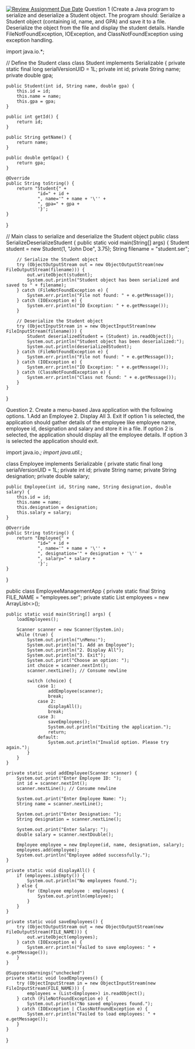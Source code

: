 [![Review Assignment Due Date](https://classroom.github.com/assets/deadline-readme-button-22041afd0340ce965d47ae6ef1cefeee28c7c493a6346c4f15d667ab976d596c.svg)](https://classroom.github.com/a/GNVZNmf2)
Question 1 (Create a Java program to serialize and deserialize a Student object. The program should:
Serialize a Student object (containing id, name, and GPA) and save it to a file.
Deserialize the object from the file and display the student details.
Handle FileNotFoundException, IOException, and ClassNotFoundException using exception handling.

import java.io.*;

// Define the Student class
class Student implements Serializable {
    private static final long serialVersionUID = 1L;
    private int id;
    private String name;
    private double gpa;

    public Student(int id, String name, double gpa) {
        this.id = id;
        this.name = name;
        this.gpa = gpa;
    }

    public int getId() {
        return id;
    }

    public String getName() {
        return name;
    }

    public double getGpa() {
        return gpa;
    }

    @Override
    public String toString() {
        return "Student{" +
                "id=" + id +
                ", name='" + name + '\'' +
                ", gpa=" + gpa +
                '}';
    }
}

// Main class to serialize and deserialize the Student object
public class SerializeDeserializeStudent {
    public static void main(String[] args) {
        Student student = new Student(1, "John Doe", 3.75);
        String filename = "student.ser";

        // Serialize the Student object
        try (ObjectOutputStream out = new ObjectOutputStream(new FileOutputStream(filename))) {
            out.writeObject(student);
            System.out.println("Student object has been serialized and saved to " + filename);
        } catch (FileNotFoundException e) {
            System.err.println("File not found: " + e.getMessage());
        } catch (IOException e) {
            System.err.println("IO Exception: " + e.getMessage());
        }

        // Deserialize the Student object
        try (ObjectInputStream in = new ObjectInputStream(new FileInputStream(filename))) {
            Student deserializedStudent = (Student) in.readObject();
            System.out.println("Student object has been deserialized:");
            System.out.println(deserializedStudent);
        } catch (FileNotFoundException e) {
            System.err.println("File not found: " + e.getMessage());
        } catch (IOException e) {
            System.err.println("IO Exception: " + e.getMessage());
        } catch (ClassNotFoundException e) {
            System.err.println("Class not found: " + e.getMessage());
        }
    }
}

Question 2. Create a menu-based Java application with the following options. 1.Add an Employee 2. Display All 3. Exit If option 1 is selected, the application should gather details of the employee like employee name, employee id, designation and salary and store it in a file. If option 2 is selected, the application should display all the employee details. If option 3 is selected the application should exit.

import java.io.*;
import java.util.*;

class Employee implements Serializable {
    private static final long serialVersionUID = 1L;
    private int id;
    private String name;
    private String designation;
    private double salary;

    public Employee(int id, String name, String designation, double salary) {
        this.id = id;
        this.name = name;
        this.designation = designation;
        this.salary = salary;
    }

    @Override
    public String toString() {
        return "Employee{" +
                "id=" + id +
                ", name='" + name + '\'' +
                ", designation='" + designation + '\'' +
                ", salary=" + salary +
                '}';
    }
}

public class EmployeeManagementApp {
    private static final String FILE_NAME = "employees.ser";
    private static List<Employee> employees = new ArrayList<>();

    public static void main(String[] args) {
        loadEmployees();

        Scanner scanner = new Scanner(System.in);
        while (true) {
            System.out.println("\nMenu:");
            System.out.println("1. Add an Employee");
            System.out.println("2. Display All");
            System.out.println("3. Exit");
            System.out.print("Choose an option: ");
            int choice = scanner.nextInt();
            scanner.nextLine(); // Consume newline

            switch (choice) {
                case 1:
                    addEmployee(scanner);
                    break;
                case 2:
                    displayAll();
                    break;
                case 3:
                    saveEmployees();
                    System.out.println("Exiting the application.");
                    return;
                default:
                    System.out.println("Invalid option. Please try again.");
            }
        }
    }

    private static void addEmployee(Scanner scanner) {
        System.out.print("Enter Employee ID: ");
        int id = scanner.nextInt();
        scanner.nextLine(); // Consume newline

        System.out.print("Enter Employee Name: ");
        String name = scanner.nextLine();

        System.out.print("Enter Designation: ");
        String designation = scanner.nextLine();

        System.out.print("Enter Salary: ");
        double salary = scanner.nextDouble();

        Employee employee = new Employee(id, name, designation, salary);
        employees.add(employee);
        System.out.println("Employee added successfully.");
    }

    private static void displayAll() {
        if (employees.isEmpty()) {
            System.out.println("No employees found.");
        } else {
            for (Employee employee : employees) {
                System.out.println(employee);
            }
        }
    }

    private static void saveEmployees() {
        try (ObjectOutputStream out = new ObjectOutputStream(new FileOutputStream(FILE_NAME))) {
            out.writeObject(employees);
        } catch (IOException e) {
            System.err.println("Failed to save employees: " + e.getMessage());
        }
    }

    @SuppressWarnings("unchecked")
    private static void loadEmployees() {
        try (ObjectInputStream in = new ObjectInputStream(new FileInputStream(FILE_NAME))) {
            employees = (List<Employee>) in.readObject();
        } catch (FileNotFoundException e) {
            System.out.println("No saved employees found.");
        } catch (IOException | ClassNotFoundException e) {
            System.err.println("Failed to load employees: " + e.getMessage());
        }
    }
}

